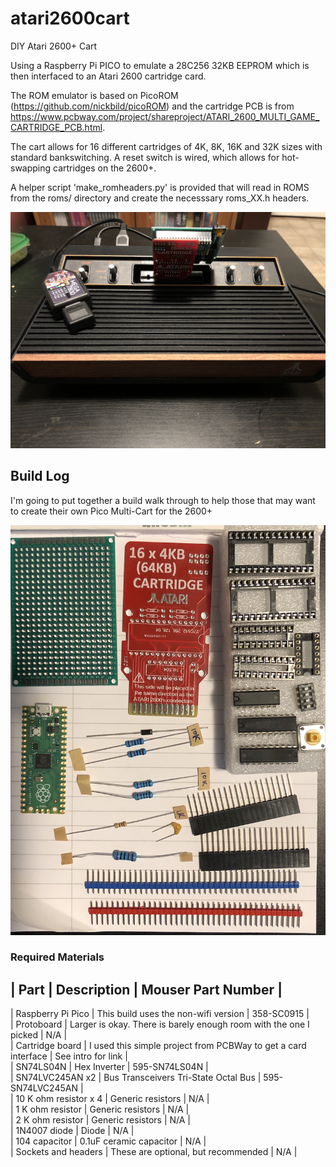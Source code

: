 # atari2600cart
DIY Atari 2600+ Cart

Using a Raspberry Pi PICO to emulate a 28C256 32KB EEPROM which is then interfaced to an Atari 2600 cartridge card.

The ROM emulator is based on PicoROM (https://github.com/nickbild/picoROM) and the cartridge PCB is from https://www.pcbway.com/project/shareproject/ATARI_2600_MULTI_GAME_CARTRIDGE_PCB.html.

The cart allows for 16 different cartridges of 4K, 8K, 16K and 32K sizes with standard bankswitching.  A reset switch is wired, which allows for hot-swapping cartridges on the 2600+.

A helper script 'make_romheaders.py' is provided that will read in ROMS from the roms/ directory and create the necesssary roms_XX.h headers.

![Alt Final Product in an Atari 2600+](pics/IMG_6257.png)


## Build Log

I'm going to put together a build walk through to help those that may want to create their own Pico Multi-Cart for the 2600+

![Alt Picture of Required Materials](pics/IMG_6307.png)

### Required Materials

| Part | Description | Mouser Part Number |  
------------------------------------  
| Raspberry Pi Pico | This build uses the non-wifi version |  358-SC0915 |  
| Protoboard        | Larger is okay.  There is barely enough room with the one I picked |  N/A |  
| Cartridge board   | I used this simple project from PCBWay to get a card interface | See intro for link |  
| SN74LS04N         | Hex Inverter | 595-SN74LS04N |  
| SN74LVC245AN x2 | Bus Transceivers Tri-State Octal Bus | 595-SN74LVC245AN |  
| 10 K ohm resistor x 4 | Generic resistors | N/A |  
| 1 K ohm resistor | Generic resistors | N/A |  
| 2 K ohm resistor | Generic resistors | N/A |  
| 1N4007 diode     | Diode | N/A |  
| 104 capacitor | 0.1uF ceramic capacitor | N/A |  
| Sockets and headers | These are optional, but recommended | N/A |  

